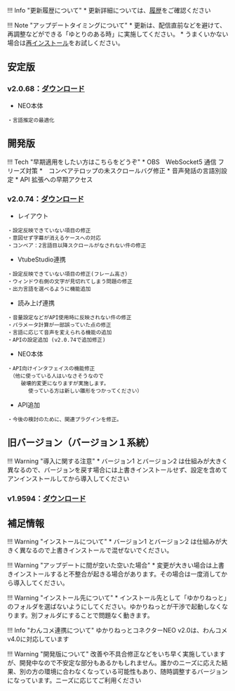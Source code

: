 !!! Info "更新履歴について"
    * 更新詳細については、[履歴](./qa/history.md)をご確認ください

!!! Note "アップデートタイミングについて"
    * 更新は、配信直前などを避けて、再調整などができる「ゆとりのある時」に実施してください。
    * うまくいかない場合は[再インストール](qa/reinstall.md)をお試しください。

## 安定版

### v2.0.68：[ダウンロード](https://machanbazaar.com/wp-content/uploads/2023/01/YNCneo_v2.0.68.zip)

* NEO本体
```
・言語推定の最適化
```


## 開発版

!!! Tech "早期適用をしたい方はこちらをどうぞ"
    * OBS　WebSocket5 通信 フリーズ対策
    *　コンベアテロップの未スクロールバグ修正
    * 音声発話の言語別設定
    * API 拡張への早期アクセス

### v2.0.74：[ダウンロード](https://machanbazaar.com/wp-content/uploads/2023/01/YNCneo_v2.0.74.zip)

* レイアウト
```
・設定反映できていない項目の修正
・意図せず字幕が消えるケースへの対応
・コンベア：2言語目以降スクロールがなされない件の修正
```
* VtubeStudio連携
```
・設定反映できていない項目の修正(フレーム高さ）
・ウィンドウ右側の文字が見切れてしまう問題の修正
・出力言語を選べるように機能追加
```
* 読み上げ連携
```
・音量設定などがAPI使用時に反映されない件の修正
・パラメータ計算が一部誤っていた点の修正
・言語に応じて音声を変えられる機能の追加
・APIの設定追加 (v2.0.74で追加修正)
```
* NEO本体
```
・API向けインタフェイスの機能修正
　（他に使っている人はいなさそうなので
　　 破壊的変更になりますが実施します。
　　　　使っている方は新しい雛形をつかってください）
```
* API追加
```
・今後の検討のために、関連プラグインを修正。
```
## 旧バージョン（バージョン１系統）

!!! Warning "導入に関する注意"
    * バージョン1 とバージョン2 は仕組みが大きく異なるので、バージョンを戻す場合には上書きインストールせず、設定を含めてアンインストールしてから導入してください

### v1.9594：[ダウンロード](https://machanbazaar.com/wp-content/uploads/2022/08/YNCneo_v1.9594.zip)

## 補足情報

!!! Warning "インストールについて"
    * バージョン1 とバージョン2 は仕組みが大きく異なるので上書きインストールで混ぜないでください。

!!! Warning "アップデートに間が空いた空いた場合"
    * 変更が大きい場合は上書きインストールすると不整合が起きる場合があります。その場合は一度消してから導入してください。

!!! Warning "インストール先について"
    * インストール先として「ゆかりねっと」のフォルダを選ばないようにしてください。ゆかりねっとが干渉で起動しなくなります。別フォルダにすることで問題なく動きます。

!!! Info "わんコメ連携について"
    ゆかりねっとコネクターNEO v2.0は、わんコメv4.0に対応しています

!!! Warning "開発版について"
    改善や不具合修正などをいち早く実施していますが、開発中なので不安定な部分もあるかもしれません。誰かのニーズに応えた結果、別の方の環境に合わなくなっている可能性もあり、随時調整するバージョンになっています。ニーズに応じてご利用ください

